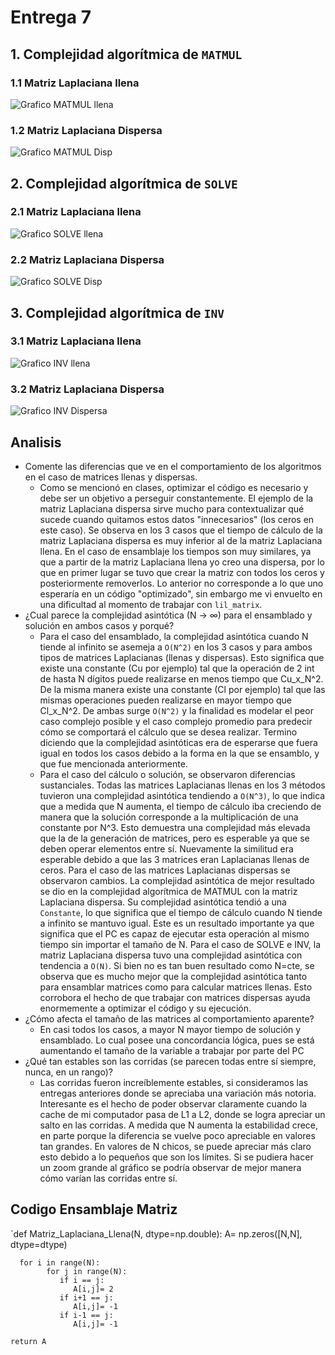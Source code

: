 # Entrega 7

## 1. Complejidad algorítmica de `MATMUL`
   ### 1.1 Matriz Laplaciana llena
   ![Grafico MATMUL llena](https://user-images.githubusercontent.com/43649125/90902601-b63ad880-e39a-11ea-98fb-9c1230250c35.png)
   ### 1.2 Matriz Laplaciana Dispersa
   ![Grafico MATMUL Disp](https://user-images.githubusercontent.com/43649125/90902612-baff8c80-e39a-11ea-9973-1ff6f040edd0.png)

## 2. Complejidad algorítmica de `SOLVE`
   ### 2.1 Matriz Laplaciana llena
  ![Grafico SOLVE llena](https://user-images.githubusercontent.com/43649125/90902627-c05cd700-e39a-11ea-937c-80bfd3bf1e27.png)
   ### 2.2 Matriz Laplaciana Dispersa
  ![Grafico SOLVE Disp](https://user-images.githubusercontent.com/43649125/90902638-c3f05e00-e39a-11ea-9fdb-0fbb2bbd3641.png)

## 3. Complejidad algorítmica de `INV`
   ### 3.1 Matriz Laplaciana llena
  ![Grafico INV llena](https://user-images.githubusercontent.com/43649125/90902655-c81c7b80-e39a-11ea-83d9-cb155864961b.png)
   ### 3.2 Matriz Laplaciana Dispersa
  ![Grafico INV Dispersa](https://user-images.githubusercontent.com/43649125/90902667-cc489900-e39a-11ea-8b50-bb8f70e039ff.png)

## Analisis
* Comente las diferencias que ve en el comportamiento de los algoritmos en el caso de matrices llenas y dispersas.
   * Como se mencionó en clases, optimizar el código es necesario y debe ser un objetivo a perseguir constantemente. El ejemplo de la matriz Laplaciana dispersa sirve mucho para contextualizar qué sucede cuando quitamos estos datos "innecesarios" (los ceros en este caso). Se observa en los 3 casos que el tiempo de cálculo de la matriz Laplaciana dispersa es muy inferior al de la matriz Laplaciana llena. En el caso de ensamblaje los tiempos son muy similares, ya que a partir de la matriz Laplaciana llena yo creo una dispersa, por lo que en primer lugar se tuvo que crear la matriz con todos los ceros y posteriormente removerlos. Lo anterior no corresponde a lo que uno esperaría en un código "optimizado", sin embargo me vi envuelto en una dificultad al momento de trabajar con `lil_matrix`.
* ¿Cual parece la complejidad asintótica (N → ∞)  para el ensamblado y solución en ambos casos y porqué?
   * Para el caso del ensamblado, la complejidad asintótica cuando N tiende al infinito se asemeja a `O(N^2)` en los 3 casos y para ambos tipos de matrices Laplacianas (llenas y dispersas). Esto significa que existe una constante (Cu por ejemplo) tal que la operación de 2 int de hasta N dígitos puede realizarse en menos tiempo que Cu_x_N^2. De la misma manera existe una constante (Cl por ejemplo) tal que las mismas operaciones pueden realizarse en mayor tiempo que Cl_x_N^2. De ambas surge `O(N^2)` y la finalidad es modelar el peor caso complejo posible y el caso complejo promedio para predecir cómo se comportará el cálculo que se desea realizar. Termino diciendo que la complejidad asintóticas era de esperarse que fuera igual en todos los casos debido a la forma en la que se ensamblo, y que fue mencionada anteriormente.
   * Para el caso del cálculo o solución, se observaron diferencias sustanciales. Todas las matrices Laplacianas llenas en los 3 métodos tuvieron una complejidad asintótica tendiendo a `O(N^3)`, lo que indica que a medida que N aumenta, el tiempo de cálculo iba creciendo de manera que la solución corresponde a la multiplicación de una constante por N^3. Esto demuestra una complejidad más elevada que la de la generación de matrices, pero es esperable ya que se deben operar elementos entre sí. Nuevamente la similitud era esperable debido a que las 3 matrices eran Laplacianas llenas de ceros.
   Para el caso de las matrices Laplacianas dispersas se observaron cambios. La complejidad asintótica de mejor resultado se dio en la complejidad algorítmica de MATMUL con la matriz Laplaciana dispersa. Su complejidad asintótica tendió a una `Constante`, lo que significa que el tiempo de cálculo cuando N tiende a infinito se mantuvo igual. Este es un resultado importante ya que significa que el PC es capaz de ejecutar esta operación al mismo tiempo sin importar el tamaño de N. Para el caso de SOLVE e INV, la matriz Laplaciana dispersa tuvo una complejidad asintótica con tendencia a `O(N)`. Si bien no es tan buen resultado como N=cte, se observa que es mucho mejor que la complejidad asintótica tanto para ensamblar matrices como para calcular matrices llenas. Esto corrobora el hecho de que trabajar con matrices dispersas ayuda enormemente a optimizar el código y su ejecución.
* ¿Cómo afecta el tamaño de las matrices al comportamiento aparente?
   * En casi todos los casos, a mayor N mayor tiempo de solución y ensamblado. Lo cual posee una concordancia lógica, pues se está aumentando el tamaño de la variable a trabajar por parte del PC
* ¿Qué tan estables son las corridas (se parecen todas entre sí siempre, nunca, en un rango)?
   * Las corridas fueron increíblemente estables, si consideramos las entregas anteriores donde se apreciaba una variación más notoria. Interesante es el hecho de poder observar claramente cuando la cache de mi computador pasa de L1 a L2, donde se logra apreciar un salto en las corridas. A medida que N aumenta la estabilidad crece, en parte porque la diferencia se vuelve poco apreciable en valores tan grandes. En valores de N chicos, se puede apreciar más claro esto debido a lo pequeños que son los límites. Si se pudiera hacer un zoom grande al gráfico se podría observar de mejor manera cómo varían las corridas entre sí.

## Codigo Ensamblaje Matriz

   `def Matriz_Laplaciana_Llena(N, dtype=np.double):
      A= np.zeros([N,N], dtype=dtype)
    
      for i in range(N):
            for j in range(N):
               if i == j:
                  A[i,j]= 2
               if i+1 == j:
                  A[i,j]= -1
               if i-1 == j:
                  A[i,j]= -1
    
    return A
